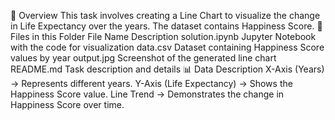 📌 Overview
This task involves creating a Line Chart to visualize the change in Life Expectancy over the years. The dataset contains Happiness Score.
📂 Files in this Folder
File Name	Description
solution.ipynb	Jupyter Notebook with the code for visualization
data.csv	Dataset containing Happiness Score values by year
output.jpg	Screenshot of the generated line chart
README.md	Task description and details
📊 Data Description
X-Axis (Years) → Represents different years.
Y-Axis (Life Expectancy) → Shows the Happiness Score value.
Line Trend → Demonstrates the change in Happiness Score over time.
